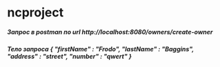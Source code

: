 # ncproject
##### Запрос в postman по url http://localhost:8080/owners/create-owner
##### Тело запроса   {  "firstName" : "Frodo",  "lastName" : "Baggins", "address" : "street", "number" : "qwert" }
